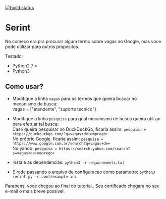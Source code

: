 [![build status](https://travis-ci.org/wvoliveira/serint.svg?branch=master)](https://travis-ci.org/wvoliveira/serint)
# Serint

No comeco era pra procurar algum termo sobre vagas no Google, mas voce pode utilizar para outros propósitos.

Testado:
- Python2.7 >
- Python3


Como usar?
----------

- Modifique a linha `vagas` para os termos que queira buscar no mecanismo de busca:  
vagas = ["atendente", "suporte tecnico"]

- Modifique a linha `pesquisa` para qual mecanismo de busca queira utilizar para efetuar tal busca:  
Caso queira pesquisar no DuckDuckGo, ficaria assim: `pesquisa = https://duckduckgo.com/?q=vagas+de+emprego+`  
No próprio Google, ficaria assim: `pesquisa = https://www.google.com.br/search?q=vagas+de+`  
No yahoo: `pesquisa = https://search.yahoo.com/search?p=vagas+de+emprego+`  

- Instale as dependencias: `python3 -r requirements.txt`  

- E rode passando o arquivo de configuracao como parametro: `python3 serint.py -c conf/example.ini`  

Parabens, voce chegou ao final do tutorial.. Seu certificado chegara no seu e-mail o mais breve possivel.  
